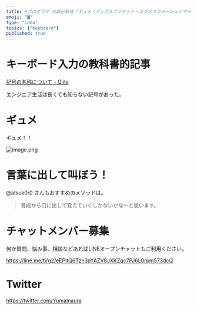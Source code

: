 ```yaml
---
title: #プログラマ の超必殺技「ギュメ・アングルブラケット・エクスクラメーションマーク！」とは？  @atsuk0r0
emoji: "🖥"
type: "idea"
topics: ["Keyboard"]
published: true
---
```


# キーボード入力の教科書的記事

[記号の名称について - Qiita](https://qiita.com/atsuk0r0/items/131e6cf91223a5c3e2cb)

エンジニア生活は長くても知らない記号があった。

# ギュメ

ギュメ！！

![image.png](https://qiita-image-store.s3.amazonaws.com/0/89618/6ad6dd6d-4167-a523-b2d6-f22a335c011c.png)

# 言葉に出して叫ぼう！

@atsuk0r0 さんもおすすめのメソッドは。

>普段から口に出して覚えていくしかないかな〜と思います。








<!-- Update From Qiita API -->

# チャットメンバー募集


何か質問、悩み事、相談などあればLINEオープンチャットもご利用ください。

https://line.me/ti/g2/eEPltQ6Tzh3pYAZV8JXKZqc7PJ6L0rpm573dcQ





# Twitter


https://twitter.com/YumaInaura


<!-- Update From Qiita API -->


